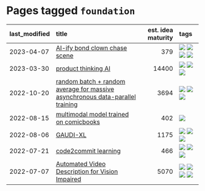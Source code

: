 # Pages tagged `foundation`

|last_modified|title|est. idea maturity|tags
|:---|:---|---:|:---|
|2023-04-07|[AI-ify bond clown chase scene](../bond_clown_chase_scene.md)|379|[![](https://img.shields.io/badge/tag-animation-e839f4)](../tags/animation.md) [![](https://img.shields.io/badge/tag-experimental-4072a1)](../tags/experimental.md) [![](https://img.shields.io/badge/tag-foundation-c456a9)](../tags/foundation.md) [![](https://img.shields.io/badge/tag-wip-abf295)](../tags/wip.md)|
|2023-03-30|[product thinking AI](../product_thinking_ai.md)|14400|[![](https://img.shields.io/badge/tag-experimental-4072a1)](../tags/experimental.md) [![](https://img.shields.io/badge/tag-foundation-c456a9)](../tags/foundation.md) [![](https://img.shields.io/badge/tag-tooling-e6ab9)](../tags/tooling.md)|
|2022-10-20|[random batch + random average for massive asynchronous data-parallel training](../async-evolutionary-ddp.md)|3694|[![](https://img.shields.io/badge/tag-experimental-4072a1)](../tags/experimental.md) [![](https://img.shields.io/badge/tag-foundation-c456a9)](../tags/foundation.md) [![](https://img.shields.io/badge/tag-tooling-e6ab9)](../tags/tooling.md)|
|2022-08-15|[multimodal model trained on comicbooks](../multimodal-model-trained-on-comicbooks.md)|402|[![](https://img.shields.io/badge/tag-foundation-c456a9)](../tags/foundation.md)|
|2022-08-06|[GAUDI-XL](../gaudi-xl.md)|1175|[![](https://img.shields.io/badge/tag-animation-e839f4)](../tags/animation.md) [![](https://img.shields.io/badge/tag-experimental-4072a1)](../tags/experimental.md) [![](https://img.shields.io/badge/tag-foundation-c456a9)](../tags/foundation.md)|
|2022-07-21|[code2commit learning](../code2commit-learning.md)|466|[![](https://img.shields.io/badge/tag-carp-759071)](../tags/carp.md) [![](https://img.shields.io/badge/tag-experimental-4072a1)](../tags/experimental.md) [![](https://img.shields.io/badge/tag-foundation-c456a9)](../tags/foundation.md)|
|2022-07-07|[Automated Video Description for Vision Impaired](../automated-video-description.md)|5070|[![](https://img.shields.io/badge/tag-accessibility-3f3dc3)](../tags/accessibility.md) [![](https://img.shields.io/badge/tag-dataset-1dc0d1)](../tags/dataset.md) [![](https://img.shields.io/badge/tag-foundation-c456a9)](../tags/foundation.md) [![](https://img.shields.io/badge/tag-publicgood-8e95e2)](../tags/publicgood.md)|